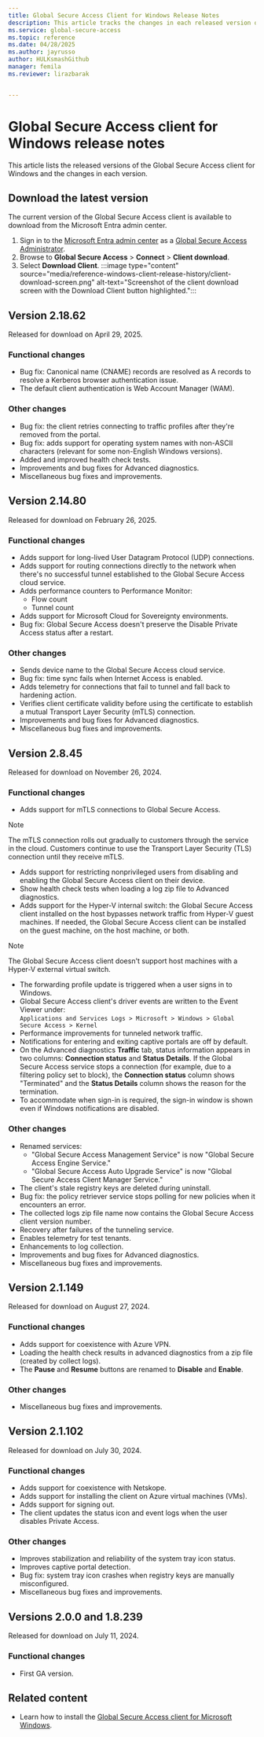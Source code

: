 ```yaml
---
title: Global Secure Access Client for Windows Release Notes
description: This article tracks the changes in each released version of the Global Secure Access client for Windows.
ms.service: global-secure-access
ms.topic: reference
ms.date: 04/28/2025
ms.author: jayrusso
author: HULKsmashGithub
manager: femila
ms.reviewer: lirazbarak


---
```

# Global Secure Access client for Windows release notes
This article lists the released versions of the Global Secure Access client for Windows and the changes in each version.   

## Download the latest version
The current version of the Global Secure Access client is available to download from the Microsoft Entra admin center.

1. Sign in to the [Microsoft Entra admin center](https://entra.microsoft.com) as a [Global Secure Access Administrator](/azure/active-directory/roles/permissions-reference#global-secure-access-administrator).
1. Browse to **Global Secure Access** > **Connect** > **Client download**.
1. Select **Download Client**.
:::image type="content" source="media/reference-windows-client-release-history/client-download-screen.png" alt-text="Screenshot of the client download screen with the Download Client button highlighted.":::

## Version 2.18.62
Released for download on April 29, 2025.
### Functional changes
- Bug fix: Canonical name (CNAME) records are resolved as A records to resolve a Kerberos browser authentication issue.   
- The default client authentication is Web Account Manager (WAM).   
### Other changes
- Bug fix: the client retries connecting to traffic profiles after they're removed from the portal.   
- Bug fix: adds support for operating system names with non-ASCII characters (relevant for some non-English Windows versions).   
- Added and improved health check tests.   
- Improvements and bug fixes for Advanced diagnostics.   
- Miscellaneous bug fixes and improvements.   

## Version 2.14.80
Released for download on February 26, 2025.
### Functional changes
- Adds support for long-lived User Datagram Protocol (UDP) connections.
- Adds support for routing connections directly to the network when there's no successful tunnel established to the Global Secure Access cloud service.
- Adds performance counters to Performance Monitor:
    - Flow count
    - Tunnel count
- Adds support for Microsoft Cloud for Sovereignty environments.
- Bug fix: Global Secure Access doesn't preserve the Disable Private Access status after a restart.
### Other changes
- Sends device name to the Global Secure Access cloud service.
- Bug fix: time sync fails when Internet Access is enabled.
- Adds telemetry for connections that fail to tunnel and fall back to hardening action.
- Verifies client certificate validity before using the certificate to establish a mutual Transport Layer Security (mTLS) connection.
- Improvements and bug fixes for Advanced diagnostics.
- Miscellaneous bug fixes and improvements.

## Version 2.8.45
Released for download on November 26, 2024.
### Functional changes
- Adds support for mTLS connections to Global Secure Access. 
> [!NOTE]
> The mTLS connection rolls out gradually to customers through the service in the cloud. Customers continue to use the Transport Layer Security (TLS) connection until they receive mTLS.
- Adds support for restricting nonprivileged users from disabling and enabling the Global Secure Access client on their device.
- Show health check tests when loading a log zip file to Advanced diagnostics.
- Adds support for the Hyper-V internal switch: the Global Secure Access client installed on the host bypasses network traffic from Hyper-V guest machines. If needed, the Global Secure Access client can be installed on the guest machine, on the host machine, or both. 
> [!NOTE]
> The Global Secure Access client doesn't support host machines with a Hyper-V external virtual switch.
- The forwarding profile update is triggered when a user signs in to Windows.
- Global Secure Access client's driver events are written to the Event Viewer under:    
`Applications and Services Logs > Microsoft > Windows > Global Secure Access > Kernel`
- Performance improvements for tunneled network traffic.
- Notifications for entering and exiting captive portals are off by default.
- On the Advanced diagnostics **Traffic** tab, status information appears in two columns: **Connection status** and **Status Details**. If the Global Secure Access service stops a connection (for example, due to a filtering policy set to block), the **Connection status** column shows "Terminated" and the **Status Details** column shows the reason for the termination.  
- To accommodate when sign-in is required, the sign-in window is shown even if Windows notifications are disabled.
### Other changes
- Renamed services:
    - "Global Secure Access Management Service" is now "Global Secure Access Engine Service."
    - "Global Secure Access Auto Upgrade Service" is now "Global Secure Access Client Manager Service."
- The client's stale registry keys are deleted during uninstall.
- Bug fix: the policy retriever service stops polling for new policies when it encounters an error.
- The collected logs zip file name now contains the Global Secure Access client version number.
- Recovery after failures of the tunneling service.
- Enables telemetry for test tenants.
- Enhancements to log collection.
- Improvements and bug fixes for Advanced diagnostics.
- Miscellaneous bug fixes and improvements.

## Version 2.1.149
Released for download on August 27, 2024.
### Functional changes
- Adds support for coexistence with Azure VPN.
- Loading the health check results in advanced diagnostics from a zip file (created by collect logs).
- The **Pause** and **Resume** buttons are renamed to **Disable** and **Enable**.
### Other changes
- Miscellaneous bug fixes and improvements.

## Version 2.1.102
Released for download on July 30, 2024.
### Functional changes
- Adds support for coexistence with Netskope.
- Adds support for installing the client on Azure virtual machines (VMs).
- Adds support for signing out.
- The client updates the status icon and event logs when the user disables Private Access.
### Other changes
- Improves stabilization and reliability of the system tray icon status.
- Improves captive portal detection.
- Bug fix: system tray icon crashes when registry keys are manually misconfigured.
- Miscellaneous bug fixes and improvements.

## Versions 2.0.0 and 1.8.239
Released for download on July 11, 2024.
### Functional changes
- First GA version.

## Related content
- Learn how to install the [Global Secure Access client for Microsoft Windows](how-to-install-windows-client.md).